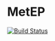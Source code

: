 # MetEP

[![Build Status](https://github.com/josePereiro/MetEP.jl/workflows/CI/badge.svg)](https://github.com/josePereiro/MetEP.jl/actions)
